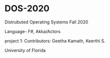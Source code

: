 # DOS-2020
Distrubuted Operating Systems Fall 2020

Language- F#, Akka/Actors

project 1: 
Contributors: Geetha Kamath, Keerthi S. 

University of Florida
